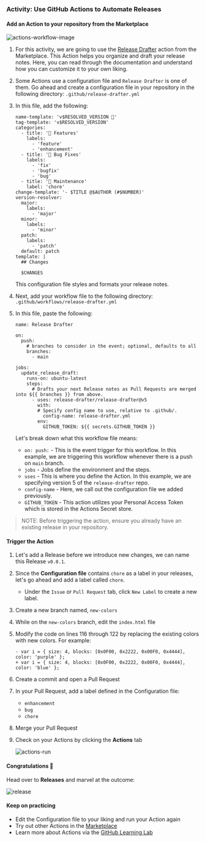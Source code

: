 ### Activity: Use GitHub Actions to Automate Releases

#### Add an Action to your repository from the Marketplace

![actions-workflow-image](https://user-images.githubusercontent.com/6351798/82076100-8b096480-969a-11ea-95bc-ad25920867d9.png)

1. For this activity, we are going to use the [Release Drafter](https://github.com/marketplace/actions/release-drafter) action from the Marketplace. This Action helps you organize and draft your release notes. Here, you can read through the documentation and understand how you can customize it to your own liking.
1. Some Actions use a configuration file and `Release Drafter` is one of them. Go ahead and create a configuration file in your repository in the following directory: `.github/release-drafter.yml`
1. In this file, add the following:

   ```
   name-template: 'v$RESOLVED_VERSION 🌈'
   tag-template: 'v$RESOLVED_VERSION'
   categories:
     - title: '🚀 Features'
       labels:
         - 'feature'
         - 'enhancement'
     - title: '🐛 Bug Fixes'
       labels:
         - 'fix'
         - 'bugfix'
         - 'bug'
     - title: '🧰 Maintenance'
       label: 'chore'
   change-template: '- $TITLE @$AUTHOR (#$NUMBER)'
   version-resolver:
     major:
       labels:
         - 'major'
     minor:
       labels:
         - 'minor'
     patch:
       labels:
         - 'patch'
     default: patch
   template: |
     ## Changes

     $CHANGES
   ```

   This configuration file styles and formats your release notes.

1. Next, add your workflow file to the following directory: `.github/workflows/release-drafter.yml`
1. In this file, paste the following:

   ```
   name: Release Drafter

   on:
     push:
       # branches to consider in the event; optional, defaults to all
       branches:
         - main

   jobs:
     update_release_draft:
       runs-on: ubuntu-latest
       steps:
         # Drafts your next Release notes as Pull Requests are merged into ${{ branches }} from above.
         - uses: release-drafter/release-drafter@v5
           with:
           # Specify config name to use, relative to .github/.
             config-name: release-drafter.yml
           env:
             GITHUB_TOKEN: ${{ secrets.GITHUB_TOKEN }}
   ```

   Let's break down what this workflow file means:
   - `on: push:` - This is the event trigger for this workflow. In this example, we are triggering this workflow whenever there is a push on `main` branch.
   - `jobs` - Jobs define the environment and the steps.
   - `uses` - This is where you define the Action. In this example, we are specifying version 5 of the `release-drafter` repo.
   - `config-name` - Here, we call out the configuration file we added previously.
   - `GITHUB_TOKEN` - This action utilizes your Personal Access Token which is stored in the Actions Secret store.

> NOTE: Before triggering the action, ensure you already have an existing release in your repository.

#### Trigger the Action

1. Let's add a Release before we introduce new changes, we can name this Release `v0.0.1`.
1. Since the **Configuration file** contains `chore` as a label in your releases, let's go ahead and add a label called `chore`.
    - Under the `Issue` or `Pull Request` tab, click `New Label` to create a new label.
1. Create a new branch named, `new-colors`
1. While on the `new-colors` branch, edit the `index.html` file
1. Modify the code on lines 116 through 122 by replacing the existing colors with new colors. For example:

   ```git
   - var i = { size: 4, blocks: [0x0F00, 0x2222, 0x00F0, 0x4444], color: 'purple' };
   + var i = { size: 4, blocks: [0x0F00, 0x2222, 0x00F0, 0x4444], color: 'blue' };
   ```

1. Create a commit and open a Pull Request
1. In your Pull Request, add a label defined in the Configuration file:
    - `enhancement`
    - `bug`
    - `chore`
1. Merge your Pull Request
1. Check on your Actions by clicking the **Actions** tab

   ![actions-run](img/actions-run.png)

#### Congratulations 🎉

Head over to **Releases** and marvel at the outcome:

![release](img/release-actions.png ':size=60%')

#### Keep on practicing

- Edit the Configuration file to your liking and run your Action again
- Try out other Actions in the [Marketplace](https://github.com/marketplace?type=actions)
- Learn more about Actions via the [GitHub Learning Lab](https://lab.github.com/search?q=actions)
